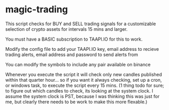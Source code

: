 # magic-trading
 This script checks for BUY and SELL trading signals for a customizable selection of crypto assets for intervals 15 mins and larger.

You must have a BASIC subscription to TAAPI.IO for this to work.

Modify the config file to add your TAAPI.IO key, email address to recieve trading alerts, email address and password to send alerts from

You can modify the symbols to include any pair available on binance

Whenever you execute the script it will check only new candles published within that quarter hour... so if you want it always checking, set up a cron, or windows task, to execute the script every 15 mins.  (1 thing todo for sure; to figure out which candles to check, its looking at the system clock.  I assume the system clock is PST, because I was thinking this was just for me, but clearly there needs to be work to make this more flexable.)
